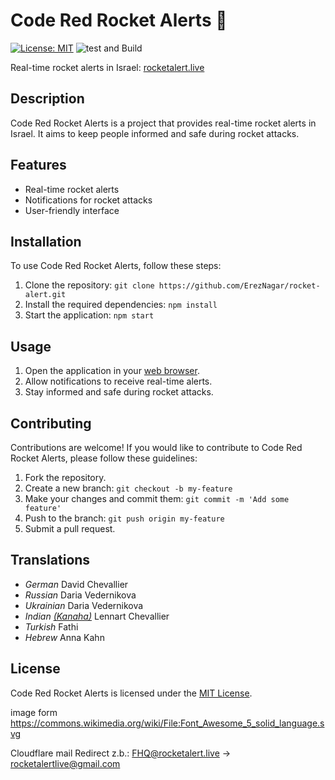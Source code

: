 
# Code Red Rocket Alerts :rocket:

[![License: MIT](https://img.shields.io/badge/License-MIT-blue.svg)](https://opensource.org/licenses/MIT)
![test and Build](https://github.com/ErezNagar/rocket-alert/actions/workflows/main.yml/badge.svg)

Real-time rocket alerts in Israel:
[rocketalert.live](http://rocketalert.live/)

## Description

Code Red Rocket Alerts is a project that provides real-time rocket alerts in Israel. It aims to keep people informed and safe during rocket attacks.

## Features

- Real-time rocket alerts
- Notifications for rocket attacks
- User-friendly interface

## Installation

To use Code Red Rocket Alerts, follow these steps:

1. Clone the repository: `git clone https://github.com/ErezNagar/rocket-alert.git`
2. Install the required dependencies: `npm install`
3. Start the application: `npm start`

## Usage

1. Open the application in your [web browser](http://localhost:3000).
2. Allow notifications to receive real-time alerts.
3. Stay informed and safe during rocket attacks.

## Contributing

Contributions are welcome! If you would like to contribute to Code Red Rocket Alerts, please follow these guidelines:

1. Fork the repository.
2. Create a new branch: `git checkout -b my-feature`
3. Make your changes and commit them: `git commit -m 'Add some feature'`
4. Push to the branch: `git push origin my-feature`
5. Submit a pull request.

## Translations

- *German* David Chevallier
- *Russian* Daria Vedernikova
- *Ukrainian* Daria Vedernikova
- *Indian [(Kanaha)](https://de.wikipedia.org/wiki/Kannada)* Lennart Chevallier
- *Turkish* Fathi
- *Hebrew* Anna Kahn

## License

Code Red Rocket Alerts is licensed under the [MIT License](https://opensource.org/licenses/MIT).


image form https://commons.wikimedia.org/wiki/File:Font_Awesome_5_solid_language.svg

Cloudflare mail Redirect z.b.: FHQ@rocketalert.live -> rocketalertlive@gmail.com
